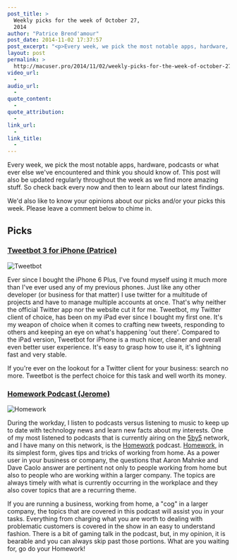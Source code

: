 ```yaml
---
post_title: >
  Weekly picks for the week of October 27,
  2014
author: "Patrice Brend'amour"
post_date: 2014-11-02 17:37:57
post_excerpt: "<p>Every week, we pick the most notable apps, hardware, podcasts or what ever else we've encountered and think you should know of. This post will also be updated regularly throughout the week as we find more amazing stuff. So check back every now and then to learn about our latest findings.</p><p>Our picks this week:</p><ul><li>Tweetbot for iPhone or iPod</li><li>Homework Podcast from 5by5</li></ul>"
layout: post
permalink: >
  http://macuser.pro/2014/11/02/weekly-picks-for-the-week-of-october-27-2014/
video_url:
  - 
audio_url:
  - 
quote_content:
  - 
quote_attribution:
  - 
link_url:
  - 
link_title:
  - 
---
```


Every week, we pick the most notable apps, hardware, podcasts or what ever else we've encountered and think you should know of. This post will also be updated regularly throughout the week as we find more amazing stuff. So check back every now and then to learn about our latest findings.

We'd also like to know your opinions about our picks and/or your picks this week. Please leave a comment below to chime in.

<h2>Picks</h2>

<h3><a href="https://itunes.apple.com/us/app/tweetbot-3-for-twitter-iphone/id722294701?mt=8">Tweetbot 3 for iPhone (Patrice)</a></h3>

<img src="/wp-content/uploads/2014/11/img2.png" alt="Tweetbot" />

Ever since I bought the iPhone 6 Plus, I've found myself using it much more than I've ever used any of my previous phones. Just like any other developer (or business for that matter) I use twitter for a multitude of projects and have to manage multiple accounts at once. That's why neither the official Twitter app nor the website cut it for me. Tweetbot, my Twitter client of choice, has been on my iPad ever since I bought my first one. It's my weapon of choice when it comes to crafting new tweets, responding to others and keeping an eye on what's happening 'out there'. 
Compared to the iPad version, Tweetbot for iPhone is a much nicer, cleaner and overall even better user experience. 
It's easy to grasp how to use it, it's lightning fast and very stable.

If you're ever on the lookout for a Twitter client for your business: search no more. Tweetbot is the perfect choice for this task and well worth its money.

<h3><a href="http://5by5.tv/homework">Homework Podcast (Jerome)</a></h3>

<img src="/wp-content/uploads/2014/11/cover_quarter.jpg" alt="Homework" />

During the workday, I listen to podcasts versus listening to music to keep up to date with technology news and learn new facts about my interests.  One of my most listened to podcasts that is currently airing on the <a href="http://5by5.tv" title="5by5 podcast network">5by5</a> network, and I have many on this network, is the <a href="http://5by5.tv/homework" title="Homework podcast link">Homework</a> podcast.  <a href="http://5by5.tv/homework" title="Homework podcast link">Homework</a>, in its simplest form, gives tips and tricks of working from home.  As a power user in your business or company, the questions that Aaron Mahnke and Dave Caolo answer are pertinent not only to people working from home but also to people who are working within a larger company.  The topics are always timely with what is currently occurring in the workplace and they also cover topics that are a recurring theme.

If you are running a business, working from home, a "cog" in a larger company, the topics that are covered in this podcast will assist you in your tasks.  Everything from charging what you are worth to dealing with problematic customers is covered in the show in an easy to understand fashion.  There is a bit of gaming talk in the podcast, but, in my opinion, it is bearable and you can always skip past those portions.  What are you waiting for, go do your Homework!